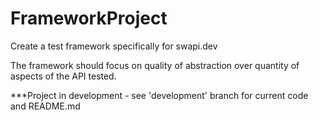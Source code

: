 # FrameworkProject

Create a test framework specifically for swapi.dev

The framework should focus on quality of abstraction over quantity of aspects of the API tested.

***Project in development - see 'development' branch for current code and README.md
